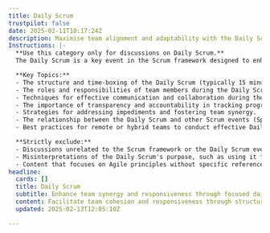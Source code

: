 ```yaml
---
title: Daily Scrum
trustpilot: false
date: 2025-02-11T10:17:24Z
description: Maximise team alignment and adaptability with the Daily Scrum. Inspect progress, adapt plans, and ensure focus on the Sprint Goal.
Instructions: |-
  **Use this category only for discussions on Daily Scrum.**  
  The Daily Scrum is a key event in the Scrum framework designed to enhance team alignment and adaptability. Its primary purpose is to facilitate a daily inspection of progress towards the Sprint Goal, allowing the team to adapt their plans and maintain focus on their objectives.

  **Key Topics:**
  - The structure and time-boxing of the Daily Scrum (typically 15 minutes).
  - The roles and responsibilities of team members during the Daily Scrum.
  - Techniques for effective communication and collaboration during the meeting.
  - The importance of transparency and accountability in tracking progress.
  - Strategies for addressing impediments and fostering team synergy.
  - The relationship between the Daily Scrum and other Scrum events (Sprint Planning, Sprint Review, and Sprint Retrospective).
  - Best practices for remote or hybrid teams to conduct effective Daily Scrums.

  **Strictly exclude:**
  - Discussions unrelated to the Scrum framework or the Daily Scrum event.
  - Misinterpretations of the Daily Scrum's purpose, such as using it for status reporting to stakeholders.
  - Content that focuses on Agile principles without specific reference to the Daily Scrum.
headline:
  cards: []
  title: Daily Scrum
  subtitle: Enhance team synergy and responsiveness through focused daily check-ins, ensuring alignment with objectives and adaptability to change.
  content: Facilitate team cohesion and responsiveness through structured, time-boxed discussions. Emphasise progress evaluation, plan adjustments, and commitment to objectives, fostering a culture of transparency and continuous improvement. Explore topics such as team dynamics, goal alignment, and adaptive planning strategies.
  updated: 2025-02-13T12:05:10Z

---
```


